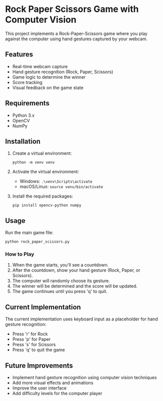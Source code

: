 # Rock Paper Scissors Game with Computer Vision

This project implements a Rock-Paper-Scissors game where you play against the computer using hand gestures captured by your webcam.

## Features

- Real-time webcam capture
- Hand gesture recognition (Rock, Paper, Scissors)
- Game logic to determine the winner
- Score tracking
- Visual feedback on the game state

## Requirements

- Python 3.x
- OpenCV
- NumPy

## Installation

1. Create a virtual environment:
   ```
   python -m venv venv
   ```

2. Activate the virtual environment:
   - Windows: `.\venv\Scripts\activate`
   - macOS/Linux: `source venv/bin/activate`

3. Install the required packages:
   ```
   pip install opencv-python numpy
   ```

## Usage

Run the main game file:
```
python rock_paper_scissors.py
```

### How to Play

1. When the game starts, you'll see a countdown.
2. After the countdown, show your hand gesture (Rock, Paper, or Scissors).
3. The computer will randomly choose its gesture.
4. The winner will be determined and the score will be updated.
5. The game continues until you press 'q' to quit.

## Current Implementation

The current implementation uses keyboard input as a placeholder for hand gesture recognition:
- Press 'r' for Rock
- Press 'p' for Paper
- Press 's' for Scissors
- Press 'q' to quit the game

## Future Improvements

- Implement hand gesture recognition using computer vision techniques
- Add more visual effects and animations
- Improve the user interface
- Add difficulty levels for the computer player
